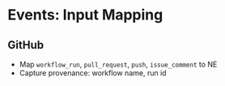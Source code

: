 # Events: Input Mapping

## GitHub

- Map `workflow_run`, `pull_request`, `push`, `issue_comment` to NE
- Capture provenance: workflow name, run id
